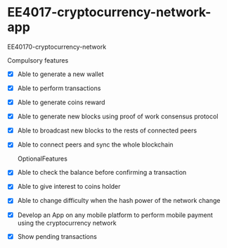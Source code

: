 # EE4017-cryptocurrency-network-app
EE40170-cryptocurrency-network

  Compulsory features

- [x] Able to generate a new wallet
- [x] Able to perform transactions
- [x] Able to generate coins reward
- [x] Able to generate new blocks using proof of work consensus protocol
- [x] Able to broadcast new blocks to the rests of connected peers
- [x] Able to connect peers and sync the whole blockchain

  OptionalFeatures
  
- [x] Able to check the balance before confirming a transaction
- [x] Able to give interest to coins holder
- [x] Able to change difficulty when the hash power of the network change
- [x] Develop an App on any mobile platform to perform mobile payment using the cryptocurrency network
- [x] Show pending transactions
